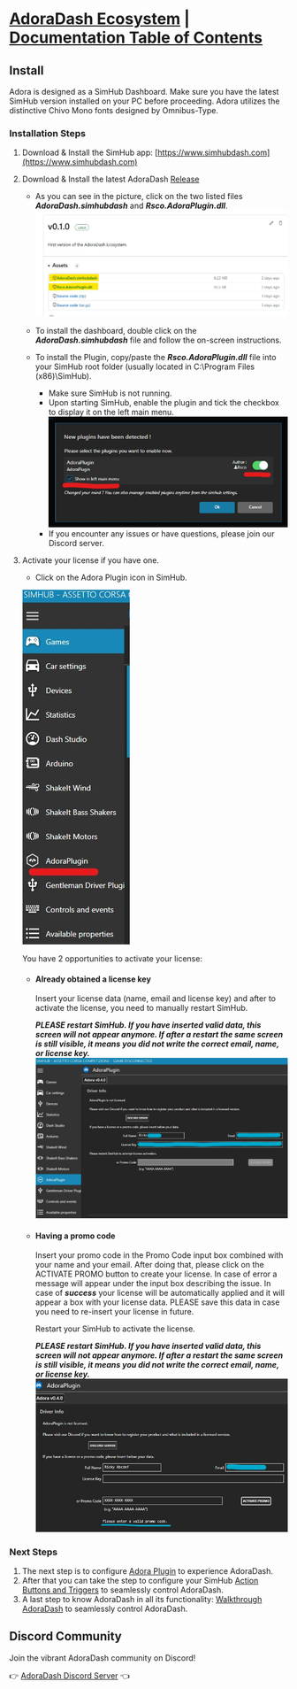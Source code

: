 # [AdoraDash Ecosystem](https://www.patreon.com/adoradash) | [Documentation Table of Contents](TOC.md)

## Install
Adora is designed as a SimHub Dashboard. Make sure you have the latest SimHub version installed on your PC before proceeding. Adora utilizes the distinctive Chivo Mono fonts designed by Omnibus-Type.

### Installation Steps
1. Download & Install the SimHub app: [https://www.simhubdash.com](https://www.simhubdash.com)
2. Download & Install the latest AdoraDash [Release](https://github.com/Butzy79/adora-dash/releases/)
   - As you can see in the picture, click on the two listed files ***AdoraDash.simhubdash*** and ***Rsco.AdoraPlugin.dll***.
   ![AdoraDash](/src/images/docs/install/download.jpg)

   - To install the dashboard, double click on the ***AdoraDash.simhubdash*** file and follow the on-screen instructions.
   - To install the Plugin, copy/paste the ***Rsco.AdoraPlugin.dll*** file into your SimHub root folder (usually located in C:\Program Files (x86)\SimHub).
     - Make sure SimHub is not running.
     - Upon starting SimHub, enable the plugin and tick the checkbox to display it on the left main menu.
    ![AdoraDash](/src/images/docs/install/activate.jpg)
     - If you encounter any issues or have questions, please join our Discord server.
4. Activate your license if you have one.
    - Click on the Adora Plugin icon in SimHub.
   
    ![AdoraPlugin](/src/images/docs/install/plugin.jpg)

    You have 2 opportunities to activate your license:
   - #### Already obtained a license key
        Insert your license data (name, email and license key) and after to activate the license, you need to manually restart SimHub.
     
        ***PLEASE restart SimHub. If you have inserted valid data, this screen will not appear anymore. If after a restart the same screen is still visible, it means you did not write the correct email, name, or license key.***
        ![Activate](/src/images/docs/install/activate_key.jpg)
    
    - #### Having a promo code
        Insert your promo code in the Promo Code input box combined with your name and your email. After doing that, please click on the ACTIVATE PROMO button to create your license.
        In case of error a message will appear under the input box describing the issue.
        In case of ***success*** your license will be automatically applied and it will appear a box with your license data.
        PLEASE save this data in case you need to re-insert your license in future.
        
        Restart your SimHub to activate the license.
   
        ***PLEASE restart SimHub. If you have inserted valid data, this screen will not appear anymore. If after a restart the same screen is still visible, it means you did not write the correct email, name, or license key.***
        ![Promo](/src/images/docs/install/activate_promo.jpg)
      
### Next Steps
1. The next step is to configure [Adora Plugin](plugin.md) to experience AdoraDash.
2. After that you can take the step to configure your SimHub [Action Buttons and Triggers](triggers.md) to seamlessly control AdoraDash.
3. A last step to know AdoraDash in all its functionality: [Walkthrough AdoraDash](walkthrough.md) to seamlessly control AdoraDash.

## Discord Community
Join the vibrant AdoraDash community on Discord!

👉 [AdoraDash Discord Server](https://discord.gg/2yNzuRc62S) 👈

